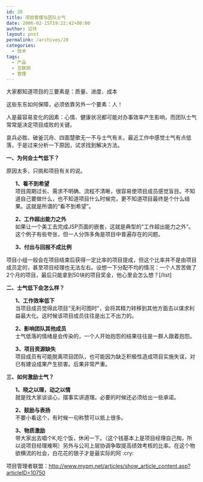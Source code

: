 ```yaml
---
id: 20
title: 项目管理与团队士气
date: 2006-02-15T19:22:42+00:00
author: 愆伏
layout: post
permalink: /archives/20
categories:
  - 技术
tags:
  - 产品
  - 互联网
  - 管理
---
```

大家都知道项目的三要素是：质量、进度、成本
  
这些东东如何保障，必须依靠另外一个要素：人！
  
人是最容易变化的因素：心情、健康状况都可能对办事效率产生影响，而团队士气常常是决定项目成败的关键。
  
哀兵必胜、破釜沉舟、四面楚歌无一不与士气有关。最近工作中感觉士气有点低落，于是过来分析一下原因，试求找到解决方法。

**一、为何会士气低下？**
  
原因太多，只挑和项目有关的说。

<ul class="ubb-list" >
  <b>1、看不到希望</b><br /> 项目周期过长、需求不明确、流程不清晰，很容易使项目成员感觉盲目。不知道自己要做什么，也不知道项目什么时候完，更不知道项目最终是个什么结果。这就是所谓的“看不到希望”。
</ul>

<ul class="ubb-list" >
  <b>2、工作超出能力之外</b><br /> 如果让一个美工去完成JSP页面的嵌套，这就是典型的“工作超出能力之外”。这个例子有些夸张，但一人分饰多角是项目中普遍存在的问题。
</ul>

<ul class="ubb-list" >
  <b>3、付出与回报不成比例</b>
</ul>

<!--more-->项目小组一般会在项目结束后获得一定比率的项目提成，但这个比率并不是由项目成员定的，甚至项目经理也无法左右。设想一下分配不均的情况：一个人苦苦做了2个月的项目，最后只能拿到50块的项目奖金，他心里会怎么想？[/list]

**二、士气低下会怎么样？**

<ul class="ubb-list" >
  <b>1、工作效率低下</b><br /> 当项目成员觉得此项目“无利可图时”，会将其精力转移到其他方面去以谋求利益最大化。这时候该项目成员往往是出工不出力的。
</ul>

<ul class="ubb-list" >
  <b>2、影响团队其他成员</b><br /> 士气低落的情绪是会传染的，一个人开始抱怨的结果往往是一群人跟着抱怨。
</ul>

<ul class="ubb-list" >
  <b>3、项目资源缺失</b><br /> 项目成员有可能脱离项目团队，也可能因为缺乏积极性造成项目实施失误，对已有建设成果产生损害。后果非常严重。
</ul>

**三、如何激励士气？**

<ul class="ubb-list" >
  <b>1、晓之以理，动之以情</b><br /> 就是找大家谈谈心，摆事实讲道理。必要的时候还必须给出一些承诺。
</ul>

<ul class="ubb-list" >
  <b>2、鼓励与表扬</b><br /> 不要小看这个，有时候一句称赞可以抵上很多。
</ul>

<ul class="ubb-list" >
  <b>3、物质激励</b><br /> 带大家出去唱个K,吃个饭，休闲一下。（这个钱基本上是项目经理自己掏，所以说项目经理难啊）另外与公司上层协调争取提高绩效考核的比率。在这个物欲横流的社会，白花花的银子才是最实际的阿 :cry:
</ul>

项目管理者联盟：<a href="http://www.mypm.net/articles/show_article_content.asp?articleID=10750" title="http://www.mypm.net/articles/show_article_content.asp?articleID=10750" target="_blank">http://www.mypm.net/articles/show_article_content.asp?articleID=10750</a>